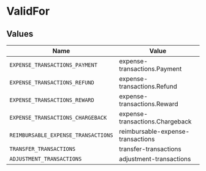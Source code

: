 # ValidFor


## Values

| Name                                | Value                               |
| ----------------------------------- | ----------------------------------- |
| `EXPENSE_TRANSACTIONS_PAYMENT`      | expense-transactions.Payment        |
| `EXPENSE_TRANSACTIONS_REFUND`       | expense-transactions.Refund         |
| `EXPENSE_TRANSACTIONS_REWARD`       | expense-transactions.Reward         |
| `EXPENSE_TRANSACTIONS_CHARGEBACK`   | expense-transactions.Chargeback     |
| `REIMBURSABLE_EXPENSE_TRANSACTIONS` | reimbursable-expense-transactions   |
| `TRANSFER_TRANSACTIONS`             | transfer-transactions               |
| `ADJUSTMENT_TRANSACTIONS`           | adjustment-transactions             |